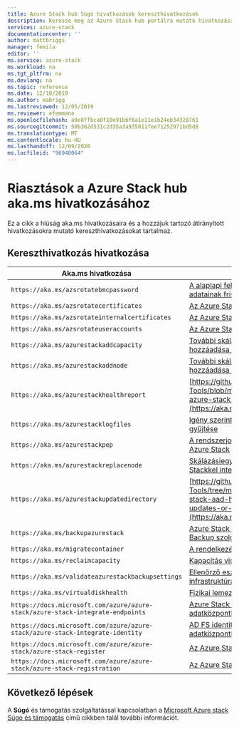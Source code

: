 ```yaml
---
title: Azure Stack hub Súgó hivatkozások kereszthivatkozások
description: Keresse meg az Azure Stack hub portálra mutató hivatkozásait.
services: azure-stack
documentationcenter: ''
author: mattbriggs
manager: femila
editor: ''
ms.service: azure-stack
ms.workload: na
ms.tgt_pltfrm: na
ms.devlang: na
ms.topic: reference
ms.date: 12/18/2019
ms.author: mabrigg
ms.lastreviewed: 12/05/2019
ms.reviewer: efemmano
ms.openlocfilehash: a9e8ffbca0f10e91b6f6a1e11e1b24eb34328761
ms.sourcegitcommit: 50b362d531c2d35a3a935811fee71252971bd5d8
ms.translationtype: MT
ms.contentlocale: hu-HU
ms.lasthandoff: 12/09/2020
ms.locfileid: "96940064"
---
```

# <a name="alerts-akams-link-reference-for-azure-stack-hub"></a>Riasztások a Azure Stack hub aka.ms hivatkozásához

Ez a cikk a hiúság aka.ms hivatkozásaira és a hozzájuk tartozó átirányított hivatkozásokra mutató kereszthivatkozásokat tartalmaz.

## <a name="link-cross-reference"></a>Kereszthivatkozás hivatkozása

| Aka.ms hivatkozása | Cikk |
| --- | --- |
| `https://aka.ms/azsrotatebmcpassword` | [A alaplapi felügyeleti vezérlő (BMC) hitelesítő adatainak frissítése](../../operator/azure-stack-rotate-secrets.md#update-the-bmc-credential) |
| `https://aka.ms/azsrotatecertificates` | [Az Azure Stack titkos kulcsainak rotálása](../../operator/azure-stack-rotate-secrets.md) |
| `https://aka.ms/azsrotateinternalcertificates` | [Az Azure Stack titkos kulcsainak rotálása](../../operator/azure-stack-rotate-secrets.md) |
| `https://aka.ms/azsrotateuseraccounts` | [Az Azure Stack titkos kulcsainak rotálása](../../operator/azure-stack-rotate-secrets.md) |
| `https://aka.ms/azurestackaddcapacity` | [További skálázásiegység-csomópontok hozzáadása az Azure Stackben](../../operator/azure-stack-add-scale-node.md) |
| `https://aka.ms/azurestackaddnode` | [További skálázásiegység-csomópontok hozzáadása az Azure Stackben](../../operator/azure-stack-add-scale-node.md) |
| `https://aka.ms/azurestackhealthreport` | [https://github.com/Azure/AzureStack-Tools/blob/master/Identity/README.md#retrieve-azure-stack-identity-health-report](https://aka.ms/aa708dy) |
| `https://aka.ms/azurestacklogfiles` | [Igény szerinti Azure Stack diagnosztikai naplók gyűjtése](../../operator/azure-stack-configure-on-demand-diagnostic-log-collection-portal.md) |
| `https://aka.ms/azurestackpep` | [A rendszerjogosultságú végpont használata Azure Stack](../../operator/azure-stack-privileged-endpoint.md) |
| `https://aka.ms/azurestackreplacenode` | [Skálázásiegység-csomópont cseréje Azure Stackkel integrált rendszeren](../../operator/azure-stack-replace-node.md) |
| `https://aka.ms/azurestackupdatedirectory` | [https://github.com/Azure/AzureStack-Tools/tree/master/Identity#updating-the-azure-stack-aad-home-directory-after-installing-updates-or-new-resource-providers](https://aka.ms/aa700j2) |
| `https://aka.ms/backupazurestack` | [Azure Stack adatok helyreállítása a Infrastructure Backup szolgáltatással](../../operator/azure-stack-backup-infrastructure-backup.md) |
| `https://aka.ms/migratecontainer` | [A rendelkezésre álló terület kezelése](../../operator/azure-stack-manage-storage-shares.md#manage-available-space) |
| `https://aka.ms/reclaimcapacity` | [Kapacitás visszaigénylése](../../operator/azure-stack-manage-storage-accounts.md#reclaim) |
| `https://aka.ms/validateazurestackbackupsettings` | [Ellenőrző eszköz futtatása a hálózati infrastruktúra teszteléséhez](../../operator/azure-stack-diagnostic-test.md#run-validation-tool-to-test-infrastructure-backup-settings) |
| `https://aka.ms/virtualdiskhealth` | [Fizikai lemez cseréje Azure Stack](../../operator/azure-stack-replace-disk.md) |
| `https://docs.microsoft.com/azure/azure-stack/azure-stack-integrate-endpoints` | [Azure Stack szolgáltatások közzététele az adatközpontban](../../operator/azure-stack-integrate-endpoints.md) |
| `https://docs.microsoft.com/azure/azure-stack/azure-stack-integrate-identity` | [AD FS identitás integrálása az Azure Stack adatközpontba](../../operator/azure-stack-integrate-identity.md) |
| `https://docs.microsoft.com/azure/azure-stack/azure-stack-register` | [Az Azure Stack regisztrálása az Azure-ban](../../operator/azure-stack-registration.md) |
| `https://docs.microsoft.com/azure/azure-stack/azure-stack-registration` | [Az Azure Stack regisztrálása az Azure-ban](../../operator/azure-stack-registration.md) |

## <a name="next-steps"></a>Következő lépések

A **Súgó** és támogatás szolgáltatással kapcsolatban a [Microsoft Azure stack Súgó és támogatás](../../operator/azure-stack-help-and-support-overview.md) című cikkben talál további információt.
